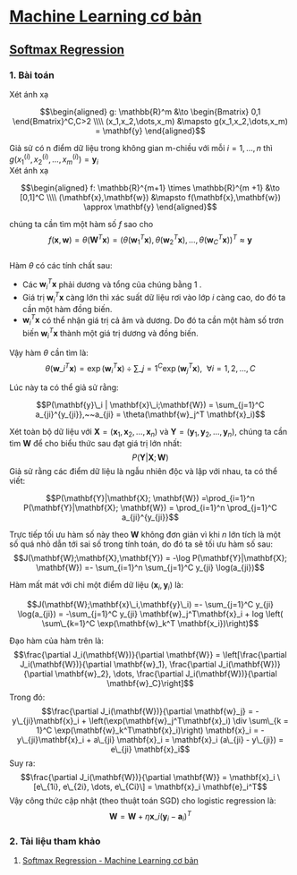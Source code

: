 # [Machine Learning cơ bản](https://machinelearningcoban.com/about/)
## [Softmax Regression](https://machinelearningcoban.com/2017/02/17/softmax/)
### 1. Bài toán
Xét ánh xạ  

$$\begin{aligned} g: \mathbb{R}^m &\to \begin{Bmatrix} 0,1 \end{Bmatrix}^C,C>2 \\\\ (x_1,x_2,\dots,x_m) &\mapsto g(x_1,x_2,\dots,x_m) = \mathbf{y} \end{aligned}$$

Giả sử có n điểm dữ liệu trong không gian m-chiều với mỗi  $i = 1,\dots,n$ thì $g(x_1^{(i)},x_2^{(i)},\dots,x_m^{(i)}) = \mathbf{y}_i$  
Xét ánh xạ 

$$\begin{aligned} 
f: \mathbb{R}^{m+1} \times \mathbb{R}^{m +1} &\to [0,1]^C \\\\ (\mathbf{x},\mathbf{w}) &\mapsto f(\mathbf{x},\mathbf{w}) \approx \mathbf{y} 
\end{aligned}$$

chúng ta cần tìm một hàm số $f$ sao cho 
$$f(\mathbf{x},\mathbf{w})=\theta(\mathbf{W}^T \mathbf{x}) = \left(\theta(\mathbf{w}_1^T \mathbf{x}),\theta(\mathbf{w}_2^T \mathbf{x}),\dots,\theta(\mathbf{w}_C^T \mathbf{x})\right)^T \approx \mathbf{y}$$    
Hàm $\theta$ có các tính chất sau:
  * Các $\mathbf{w}_i^T \mathbf{x}$ phải dương và tổng của chúng bằng 1 . 
  * Giá trị $\mathbf{w}_i^T \mathbf{x}$ càng lớn thì xác suất dữ liệu rơi vào lớp $i$ càng cao, do đó ta cần một hàm đồng biến.
  * $\mathbf{w}_i^T \mathbf{x}$ có thể nhận giá trị cả âm và dương. Do đó ta cần một hàm số trơn biến $\mathbf{w}_i^T \mathbf{x}$ thành một giá trị dương và đồng biến.
   
Vậy hàm $\theta$ cần tìm là:
$$\theta(\mathbf{w}\_i^T \mathbf{x}) = \exp({\mathbf{w}_i^T \mathbf{x}}) \div \sum\_{j=1}^{C} \exp({\mathbf{w}_j^T \mathbf{x}}), ~~ \forall i = 1, 2, \dots, C$$  

Lúc này ta có thể giả sử rằng:

$$P(\mathbf{y}\_i | \mathbf{x}\_i;\mathbf{W}) = \sum_{j=1}^C a_{ji}^{y_{ji}},~~a_{ji} = \theta(\mathbf{w}_j^T \mathbf{x}_i)$$

Xét toàn bộ dữ liệu với $\mathbf{X}=(\mathbf{x}_1,\mathbf{x}_2,\dots,\mathbf{x}_n)$ và $\mathbf{Y}=(\mathbf{y}_1,\mathbf{y}_2,\dots,\mathbf{y}_n),$ chúng ta cần tìm $\mathbf{W}$ để cho biểu thức sau đạt giá trị lớn nhất:  
$$P(\mathbf{Y}|\mathbf{X}; \mathbf{W})$$
Giả sử rằng các điểm dữ liệu là ngẫu nhiên độc và lập với nhau, ta có thể viết:

$$P(\mathbf{Y}|\mathbf{X}; \mathbf{W}) =\prod_{i=1}^n P(\mathbf{Y}|\mathbf{X}; \mathbf{W}) = \prod_{i=1}^n \prod_{j=1}^C a_{ji}^{y_{ji}}$$  

Trực tiếp tối ưu hàm số này theo $\mathbf{W}$ không đơn giản vì khi $n$ lớn tích là một số quá nhỏ dẫn tới sai số trong tính toán, do đó ta sẽ tối ưu hàm số sau:
$$J(\mathbf{W};\mathbf{X},\mathbf{Y}) = -\log P(\mathbf{Y}|\mathbf{X}; \mathbf{W}) =- \sum_{i=1}^n \sum_{j=1}^C y_{ji} \log(a_{ji})$$

Hàm mất mát với chỉ một điểm dữ liệu $(\mathbf{x}_i,\mathbf{y}_i)$ là:  

$$J(\mathbf{W};\mathbf{x}\_i,\mathbf{y}\_i) =- \sum_{j=1}^C y_{ji} \log(a_{ji}) = -\sum_{j=1}^C y_{ji} \mathbf{w}_j^T\mathbf{x}_i + log \left( \sum\_{k=1}^C \exp(\mathbf{w}_k^T \mathbf{x_i})\right)$$

Đạo hàm của hàm trên là:
$$\frac{\partial J_i(\mathbf{W})}{\partial \mathbf{W}} = \left[\frac{\partial J_i(\mathbf{W})}{\partial \mathbf{w}_1}, \frac{\partial J_i(\mathbf{W})}{\partial \mathbf{w}_2}, \dots, \frac{\partial J_i(\mathbf{W})}{\partial \mathbf{w}_C}\right]$$
Trong đó: 
$$\frac{\partial J_i(\mathbf{W})}{\partial \mathbf{w}_j} = -y\_{ji}\mathbf{x}_i + \left(\exp(\mathbf{w}_j^T\mathbf{x}_i) \div \sum\_{k = 1}^C \exp(\mathbf{w}_k^T\mathbf{x}_i)\right) \mathbf{x}_i = -y\_{ji}\mathbf{x}_i + a\_{ji} \mathbf{x}_i = \mathbf{x}_i (a\_{ji} - y\_{ji}) = e\_{ji} \mathbf{x}_i$$
Suy ra: 
$$\frac{\partial J_i(\mathbf{W})}{\partial \mathbf{W}} = \mathbf{x}_i \[e\_{1i}, e\_{2i}, \dots, e\_{Ci}\] = \mathbf{x}_i \mathbf{e}_i^T$$
Vậy công thức cập nhật (theo thuật toán SGD) cho logistic regression là:
$$\mathbf{W} = \mathbf{W} +\eta \mathbf{x}\_{i}(\mathbf{y}_i - \mathbf{a}_i)^T$$
### 2. Tài liệu tham khảo
1. [Softmax Regression - Machine Learning cơ bản](https://machinelearningcoban.com/2017/02/17/softmax/)



